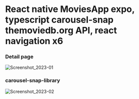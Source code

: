 # React native MoviesApp expo, typescript carousel-snap themoviedb.org API, react navigation x6

### Detail page
![Screenshot_2023-01](https://user-images.githubusercontent.com/26259915/210464057-e0dc7756-4267-4668-bb44-ae136cce7d32.jpg)
###  carousel-snap-library
![Screenshot_2023-02](https://user-images.githubusercontent.com/26259915/210464069-38ffe1bb-e167-4461-826e-ac6a6bcb1bf5.jpg)

